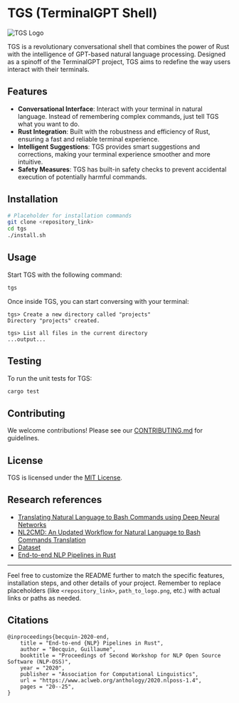 # TGS (TerminalGPT Shell)

![TGS Logo](path_to_logo.png) <!-- If you have a logo, you can link it here -->

TGS is a revolutionary conversational shell that combines the power of Rust with the intelligence of GPT-based natural language processing. Designed as a spinoff of the TerminalGPT project, TGS aims to redefine the way users interact with their terminals.

## Features

- **Conversational Interface**: Interact with your terminal in natural language. Instead of remembering complex commands, just tell TGS what you want to do.
- **Rust Integration**: Built with the robustness and efficiency of Rust, ensuring a fast and reliable terminal experience.
- **Intelligent Suggestions**: TGS provides smart suggestions and corrections, making your terminal experience smoother and more intuitive.
- **Safety Measures**: TGS has built-in safety checks to prevent accidental execution of potentially harmful commands.

## Installation

```bash
# Placeholder for installation commands
git clone <repository_link>
cd tgs
./install.sh
```

## Usage

Start TGS with the following command:

```bash
tgs
```

Once inside TGS, you can start conversing with your terminal:

```
tgs> Create a new directory called "projects"
Directory "projects" created.

tgs> List all files in the current directory
...output...
```

## Testing

To run the unit tests for TGS:

```bash
cargo test
```

## Contributing

We welcome contributions! Please see our [CONTRIBUTING.md](path_to_contributing.md) for guidelines.

## License

TGS is licensed under the [MIT License](path_to_license.md).

## Research references

- [Translating Natural Language to Bash Commands using Deep Neural Networks](https://web.stanford.edu/class/archive/cs/cs224n/cs224n.1224/reports/custom_116997097.pdf)
- [NL2CMD: An Updated Workflow for Natural Language to Bash Commands Translation](https://arxiv.org/pdf/2302.07845.pdf)
- [Dataset](https://github.com/magnumresearchgroup/magnum-nlc2cmd)
- [End-to-end NLP Pipelines in Rust](https://aclanthology.org/2020.nlposs-1.4.pdf)

---

Feel free to customize the README further to match the specific features, installation steps, and other details of your project. Remember to replace placeholders (like `<repository_link>`, `path_to_logo.png`, etc.) with actual links or paths as needed.

## Citations

```
@inproceedings{becquin-2020-end,
    title = "End-to-end {NLP} Pipelines in Rust",
    author = "Becquin, Guillaume",
    booktitle = "Proceedings of Second Workshop for NLP Open Source Software (NLP-OSS)",
    year = "2020",
    publisher = "Association for Computational Linguistics",
    url = "https://www.aclweb.org/anthology/2020.nlposs-1.4",
    pages = "20--25",
}
```
